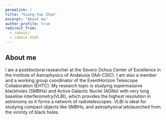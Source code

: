 ```yaml
---
permalink: /
title: "Guang-Yao Zhao"
excerpt: "About me"
author_profile: true
redirect_from: 
  - /about/
  - /about.html
---
```

About me
---

I am a postdoctoral researcher at the Severo Ochoa Center of Excellence in the Institute of Astrophysics of Andalusia (IAA-CSIC). I am also a member and a working group coordinator of the  EventHorizon Telescope Collaboration (EHTC). My research topic is studying supermassive blackholes  (SMBHs)  and  Active  Galactic  Nuclei  (AGNs)  with  very  long  baseline  interferometry(VLBI), which provides the highest resolution in astronomy as it forms a network of radiotelescopes. VLBI is ideal for studying compact objects like SMBHs, and astrophysical jetslaunched from the vicinity of black holes.
